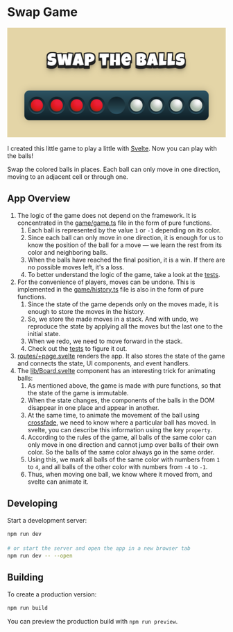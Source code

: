 # Swap Game

![](./static/swap.cf2739c8.png)

I created this little game to play a little with [Svelte](https://svelte.dev). Now you can play with the balls!

Swap the colored balls in places. Each ball can only move in one direction, moving to an adjacent cell or through one.

## App Overview

1. The logic of the game does not depend on the framework. It is concentrated in the [game/game.ts](./src/game/game.ts) file in the form of pure functions.
   1. Each ball is represented by the value `1` or `-1` depending on its color.
   1. Since each ball can only move in one direction, it is enough for us to know the position of the ball for a move — we learn the rest from its color and neighboring balls.
   1. When the balls have reached the final position, it is a win. If there are no possible moves left, it's a loss.
   1. To better understand the logic of the game, take a look at the [tests](./src/game/game.test.ts).
1. For the convenience of players, moves can be undone. This is implemented in the [game/history.ts](./src/game/history.ts) file is also in the form of pure functions.
   1. Since the state of the game depends only on the moves made, it is enough to store the moves in the history.
   1. So, we store the made moves in a stack. And with undo, we reproduce the state by applying all the moves but the last one to the initial state.
   1. When we redo, we need to move forward in the stack.
   1. Check out the [tests](./src/game/history.test.ts) to figure it out.
1. [routes/+page.svelte](./src/routes/+page.svelte) renders the app. It also stores the state of the game and connects the state, UI components, and event handlers.
1. The [lib/Board.svelte](./src/lib/Board.svelte) component has an interesting trick for animating balls:
   1. As mentioned above, the game is made with pure functions, so that the state of the game is immutable.
   1. When the state changes, the components of the balls in the DOM disappear in one place and appear in another.
   1. At the same time, to animate the movement of the ball using [crossfade](https://svelte.dev/docs/svelte-transition#crossfade), we need to know where a particular ball has moved. In svelte, you can describe this information using the key `property`.
   1. According to the rules of the game, all balls of the same color can only move in one direction and cannot jump over balls of their own color. So the balls of the same color always go in the same order.
   1. Using this, we mark all balls of the same color with numbers from `1` to `4`, and all balls of the other color with numbers from `-4` to `-1`.
   1. Thus, when moving one ball, we know where it moved from, and svelte can animate it.

## Developing

Start a development server:

```bash
npm run dev

# or start the server and open the app in a new browser tab
npm run dev -- --open
```

## Building

To create a production version:

```bash
npm run build
```

You can preview the production build with `npm run preview`.
